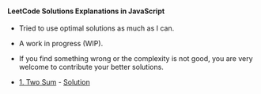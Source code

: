 #### LeetCode Solutions Explanations in JavaScript
* Tried to use optimal solutions as much as I can.
* A work in progress (WIP).
* If you find something wrong or the complexity is not good, you are very welcome to contribute your better solutions.

* [1. Two Sum](https://leetcode.com/problems/two-sum/) - [Solution](./Easy/1.%20Two%20Sum)